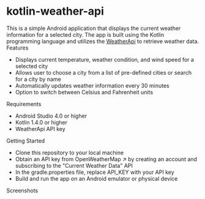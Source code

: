 # kotlin-weather-api

This is a simple Android application that displays the current weather information for a selected city. The app is built using the Kotlin programming language and utilizes the [WeatherApi](https://www.weatherapi.com/) to retrieve weather data.
Features

-    Displays current temperature, weather condition, and wind speed for a selected city
-    Allows user to choose a city from a list of pre-defined cities or search for a city by name
-    Automatically updates weather information every 30 minutes
-    Option to switch between Celsius and Fahrenheit units

Requirements

-   Android Studio 4.0 or higher
-    Kotlin 1.4.0 or higher
-    WeatherApi API key

Getting Started

-    Clone this repository to your local machine
-    Obtain an API key from OpenWeatherMap ↗ by creating an account and subscribing to the "Current Weather Data" API
-    In the gradle.properties file, replace API_KEY with your API key
-    Build and run the app on an Android emulator or physical device

Screenshots
